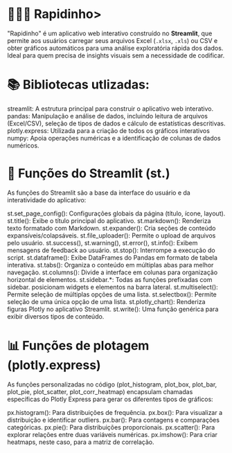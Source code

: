 # 🏃🏻‍♂️ Rapidinho>

"Rapidinho" é um aplicativo web interativo construído no **Streamlit**, que permite aos usuários carregar seus arquivos Excel (`.xlsx`, `.xls`) ou CSV e obter gráficos automáticos para uma análise exploratória rápida dos dados. Ideal para quem precisa de insights visuais sem a necessidade de codificar.

# 📚 Bibliotecas utlizadas:
streamlit: A estrutura principal para construir o aplicativo web interativo.
pandas: Manipulação e análise de dados, incluindo leitura de arquivos (Excel/CSV), seleção de tipos de dados e cálculo de estatísticas descritivas.
plotly.express: Utilizada para a criação de todos os gráficos interativos
numpy: Apoia operações numéricas e a identificação de colunas de dados numéricos.

# 🎨 Funções do Streamlit (st.)
As funções do Streamlit são a base da interface do usuário e da interatividade do aplicativo:

st.set_page_config(): Configurações globais da página (título, ícone, layout).
st.title(): Exibe o título principal do aplicativo.
st.markdown(): Renderiza texto formatado com Markdown.
st.expander(): Cria seções de conteúdo expansíveis/colapsáveis.
st.file_uploader(): Permite o upload de arquivos pelo usuário.
st.success(), st.warning(), st.error(), st.info(): Exibem mensagens de feedback ao usuário.
st.stop(): Interrompe a execução do script.
st.dataframe(): Exibe DataFrames do Pandas em formato de tabela interativa.
st.tabs(): Organiza o conteúdo em múltiplas abas para melhor navegação.
st.columns(): Divide a interface em colunas para organização horizontal de elementos.
st.sidebar.*: Todas as funções prefixadas com sidebar. posicionam widgets e elementos na barra lateral.
st.multiselect(): Permite seleção de múltiplas opções de uma lista.
st.selectbox(): Permite seleção de uma única opção de uma lista.
st.plotly_chart(): Renderiza figuras Plotly no aplicativo Streamlit.
st.write(): Uma função genérica para exibir diversos tipos de conteúdo.

# 📊 Funções de plotagem (plotly.express)
As funções personalizadas no código (plot_histogram, plot_box, plot_bar, plot_pie, plot_scatter, plot_corr_heatmap) encapsulam chamadas específicas do Plotly Express para gerar os diferentes tipos de gráficos:

px.histogram(): Para distribuições de frequência.
px.box(): Para visualizar a distribuição e identificar outliers.
px.bar(): Para contagens e comparações categóricas.
px.pie(): Para distribuições proporcionais.
px.scatter(): Para explorar relações entre duas variáveis numéricas.
px.imshow(): Para criar heatmaps, neste caso, para a matriz de correlação.
